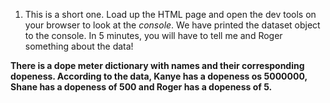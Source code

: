 1. This is a short one. Load up the HTML page and open the dev tools on your browser to look at the *console*. We have printed the dataset object to the console. In 5 minutes, you will have to tell me and Roger something about the data!

**There is a dope meter dictionary with names and their corresponding dopeness. According to the data, Kanye has a dopeness os 5000000, Shane has a dopeness of 500 and Roger has a dopeness of 5.**
